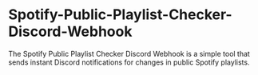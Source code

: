 # Spotify-Public-Playlist-Checker-Discord-Webhook
The Spotify Public Playlist Checker Discord Webhook is a simple tool that sends instant Discord notifications for changes in public Spotify playlists.
